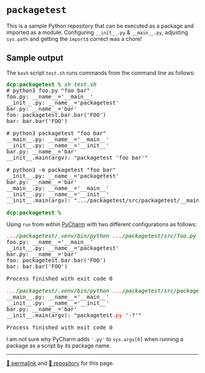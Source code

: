 # `packagetest`

This is a sample Python repository that can be executed as a package and imported as a module. Configuring `__init__.py` &amp; `__main__.py`, adjusting `sys.path` and getting the `import`s correct was a chore!

## Sample output

The `bash` script `test.sh` runs commands from the command line as follows:

<style>pre strong { color: green; } pre em { color: darkgreen; }  pre span { color: red;}</style>
<pre>
<strong>dcp:packagetest % </strong><em>sh test.sh</em>
# python3 foo.py "foo bar"
foo.py: __name__='__main__'
__init__.py: __name__='packagetest'
bar.py: __name__='bar'
foo: packagetest.bar.bar('FOO')
bar: bar.bar('FOO')

# python3 packagetest "foo bar"
__main__.py: __name__='__main__'
__init__.py: __name__='__init__'
bar.py: __name__='bar'
__init__.main(argv): "packagetest 'foo bar'"

# python3 -m packagetest "foo bar"
__init__.py: __name__='packagetest'
bar.py: __name__='bar'
__main__.py: __name__='__main__'
__init__.py: __name__='__init__'
__init__.main(argv): "<span>...</span>/packagetest/src/packagetest/__main__.py 'foo bar'"

<strong>dcp:packagetest % </strong>
</pre>

Using `run` from within [PyCharm](https://www.jetbrains.com/pycharm/) with two different configurations as follows:

<pre>
<em><span>...</span>/packagetest/.venv/bin/python <span>...</span>/packagetest/src/foo.py</em>
foo.py: __name__='__main__'
__init__.py: __name__='packagetest'
bar.py: __name__='bar'
foo: packagetest.bar.bar('FOO')
bar: bar.bar('FOO')

Process finished with exit code 0

<em><span>...</span>/packagetest/.venv/bin/python <span>...</span>/packagetest/src/packagetest</em>
__main__.py: __name__='__main__'
__init__.py: __name__='__init__'
bar.py: __name__='bar'
__init__.main(argv): "packagetest<span>.py</span> '-?'"

Process finished with exit code 0
</pre>

I am not sure why PyCharm adds `'.py'` to `sys.argv[0]` when running a package as a script by its package name.

<hr>

[&#128279; permalink](https://dcpetty.github.io/packagetest) and [&#128297; repository](https://github.com/dcpetty/packagetest) for this page.
